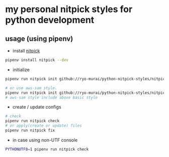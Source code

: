 # my personal nitpick styles for python development

## usage (using pipenv)
* install [nitpick](https://nitpick.readthedocs.io/en/latest/index.html)
```bash
pipenv install nitpick --dev
```

* initialize
```bash
pipenv run nitpick init github://ryo-murai/python-nitpick-styles/nitpick-python-styles.toml

# or use aws-sam style. 
pipenv run nitpick init github://ryo-murai/python-nitpick-styles/nitpick-aws-sam-styles.toml
# aws-sam style include above basic style
```

* create / update configs
```bash
# check
pipenv run nitpick check
# or apply(create or update) files
pipenv run nitpick fix
```

* in case using non-UTF console
```bash
PYTHONUTF8=1 pipenv run nitpick check
```